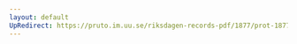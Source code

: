 ```yaml
---
layout: default
UpRedirect: https://pruto.im.uu.se/riksdagen-records-pdf/1877/prot-1877--ak--054/prot-1877--ak--054_042.pdf
---
```

